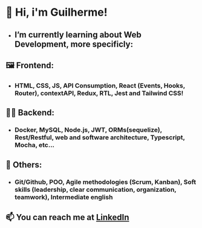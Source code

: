 # 👋 Hi, i'm Guilherme!
- ## I’m currently learning about Web Development, more specificly:
## 🖼️ Frontend:
- ### HTML, CSS, JS, API Consumption, React (Events, Hooks, Router), contextAPI, Redux, RTL, Jest and Tailwind CSS!
## 👨‍💻 Backend:
- ### Docker, MySQL, Node.js, JWT, ORMs(sequelize), Rest/Restful, web and software architecture, Typescript, Mocha, etc...
## 🔀 Others:
- ### Git/Github, POO, Agile methodologies (Scrum, Kanban), Soft skills (leadership, clear communication, organization, teamwork), Intermediate english
## 📫 You can reach me at <a href="https://www.linkedin.com/in/guihallmann/"> LinkedIn </a>
